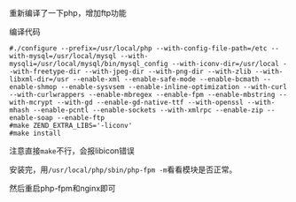 重新编译了一下php，增加ftp功能

编译代码
```
#./configure --prefix=/usr/local/php --with-config-file-path=/etc --with-mysql=/usr/local/mysql --with-mysqli=/usr/local/mysql/bin/mysql_config --with-iconv-dir=/usr/local --with-freetype-dir --with-jpeg-dir --with-png-dir --with-zlib --with-libxml-dir=/usr --enable-xml --enable-safe-mode --enable-bcmath --enable-shmop --enable-sysvsem --enable-inline-optimization --with-curl --with-curlwrappers --enable-mbregex --enable-fpm --enable-mbstring --with-mcrypt --with-gd --enable-gd-native-ttf --with-openssl --with-mhash --enable-pcntl --enable-sockets --with-xmlrpc --enable-zip --enable-soap --enable-ftp
#make ZEND_EXTRA_LIBS='-liconv'
#make install
```
注意直接`make`不行，会报libicon错误

安装完，用`/usr/local/php/sbin/php-fpm -m`看看模块是否正常。

然后重启php-fpm和nginx即可